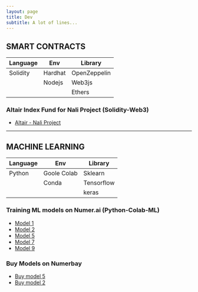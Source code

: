 ```yaml
---
layout: page
title: Dev 
subtitle: A lot of lines...
---
```


## SMART CONTRACTS


| Language    | Env     | Library      |
| ----------- | ------- | ------------ |
| Solidity    | Hardhat | OpenZeppelin |
|             | Nodejs  | Web3js       |
|             |         | Ethers       |


### Altair Index Fund for Nali Project (Solidity-Web3)


- [Altair - Nali Project](https://app.nali.finance/altair-funds)



---


## MACHINE LEARNING


| Language  | Env         | Library    |
| ----------| ----------- | ---------- |
| Python    | Goole Colab | Sklearn    |
|           | Conda       | Tensorflow |
|           |             | keras      |


### Training ML models on Numer.ai (Python-Colab-ML)


- [Model 1](https://numer.ai/scobruone)
- [Model 2](https://numer.ai/scobrutwo)
- [Model 5](https://numer.ai/scobrufive)
- [Model 7](https://numer.ai/scobruseven)
- [Model 9](https://numer.ai/scobrunine)


### Buy Models on Numerbay


- [Buy model 5](https://numerbay.ai/product/numerai-predictions/scobrufive)
- [Buy model 2](https://numerbay.ai/product/numerai-predictions/scobrutwo)

